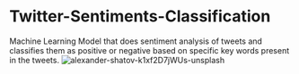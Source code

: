 # Twitter-Sentiments-Classification
Machine Learning Model that does sentiment analysis of tweets and classifies them as positive or negative based on specific key words present in the tweets.
![alexander-shatov-k1xf2D7jWUs-unsplash](https://github.com/wainaina-peter/Twitter-Sentiments-Classification/assets/80960028/85c27df1-c516-4979-a825-c544911598e1)

